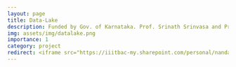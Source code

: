 ```yaml
---
layout: page
title: Data-Lake
description: Funded by Gov. of Karnataka. Prof. Srinath Srinvasa and Prof. Sridhar Mandyam are the other leads.
img: assets/img/datalake.png
importance: 1
category: project
redirect: <iframe src="https://iiitbac-my.sharepoint.com/personal/nandakishore_menon_iiitb_ac_in/_layouts/15/embed.aspx?UniqueId=136a3742-aebb-48ae-9331-1da14da76971&embed=%7B%22ust%22%3Atrue%2C%22hv%22%3A%22CopyEmbedCode%22%7D&referrer=StreamWebApp&referrerScenario=EmbedDialog.Create" width="640" height="360" frameborder="0" scrolling="no" allowfullscreen title="Karnataka Datalake demo.mp4"></iframe>
---
```

